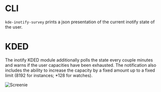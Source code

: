 <!--
SPDX-License-Identifier: CC0-1.0
SPDX-FileCopyrightText: 2022 Harald Sitter <sitter@kde.org>
-->

# CLI

`kde-inotify-survey` prints a json presentation of the current inotify state of the user.

# KDED

The inotify KDED module additionally polls the state every couple minutes and warns if the user capacities have been exhausted.
The notification also includes the ability to increase the capacity by a fixed amount up to a fixed limit (8192 for instances; *128 for watches).

![Screenie](https://invent.kde.org/sitter/kde-inotify-survey/-/raw/master/screenshot.png)

